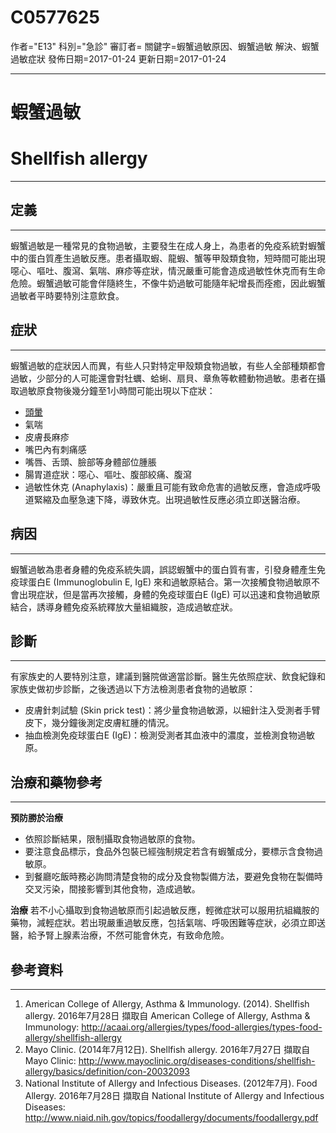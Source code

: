 # C0577625
作者="E13"
科別="急診"
審訂者=
關鍵字=蝦蟹過敏原因、蝦蟹過敏 解決、蝦蟹過敏症狀
發佈日期=2017-01-24
更新日期=2017-01-24

----------
# 蝦蟹過敏
# Shellfish allergy
----------
## 定義
----------

蝦蟹過敏是一種常見的食物過敏，主要發生在成人身上，為患者的免疫系統對蝦蟹中的蛋白質產生過敏反應。患者攝取蝦、龍蝦、蟹等甲殼類食物，短時間可能出現噁心、嘔吐、腹瀉、氣喘、麻疹等症狀，情況嚴重可能會造成過敏性休克而有生命危險。蝦蟹過敏可能會伴隨終生，不像牛奶過敏可能隨年紀增長而痊癒，因此蝦蟹過敏者平時要特別注意飲食。

## 症狀
----------

蝦蟹過敏的症狀因人而異，有些人只對特定甲殼類食物過敏，有些人全部種類都會過敏，少部分的人可能還會對牡蠣、蛤蜊、扇貝、章魚等軟體動物過敏。患者在攝取過敏原食物後幾分鐘至1小時間可能出現以下症狀：

- [頭暈](C0012833)
- 氣喘
- 皮膚長麻疹
- 嘴巴內有刺痛感
- 嘴唇、舌頭、臉部等身體部位腫脹
- 腸胃道症狀：噁心、嘔吐、腹部絞痛、腹瀉
- 過敏性休克 (Anaphylaxis)：嚴重且可能有致命危害的過敏反應，會造成呼吸道緊縮及血壓急速下降，導致休克。出現過敏性反應必須立即送醫治療。
## 病因
----------

蝦蟹過敏為患者身體的免疫系統失調，誤認蝦蟹中的蛋白質有害，引發身體產生免疫球蛋白E (Immunoglobulin E, IgE) 來和過敏原結合。第一次接觸食物過敏原不會出現症狀，但是當再次接觸，身體的免疫球蛋白E (IgE) 可以迅速和食物過敏原結合，誘導身體免疫系統釋放大量組織胺，造成過敏症狀。

## 診斷
----------

有家族史的人要特別注意，建議到醫院做適當診斷。醫生先依照症狀、飲食紀錄和家族史做初步診斷，之後透過以下方法檢測患者食物的過敏原：

- 皮膚針刺試驗 (Skin prick test)：將少量食物過敏源，以細針注入受測者手臂皮下，幾分鐘後測定皮膚紅腫的情況。
- 抽血檢測免疫球蛋白E (IgE)：檢測受測者其血液中的濃度，並檢測食物過敏原。
## 治療和藥物參考
----------

**預防勝於治療**

- 依照診斷結果，限制攝取食物過敏原的食物。
- 要注意食品標示，食品外包裝已經強制規定若含有蝦蟹成分，要標示含食物過敏原。
- 到餐廳吃飯時務必詢問清楚食物的成分及食物製備方法，要避免食物在製備時交叉污染，間接影響到其他食物，造成過敏。

**治療**
若不小心攝取到食物過敏原而引起過敏反應，輕微症狀可以服用抗組織胺的藥物，減輕症狀。若出現嚴重過敏反應，包括氣喘、呼吸困難等症狀，必須立即送醫，給予腎上腺素治療，不然可能會休克，有致命危險。

## 參考資料
----------
1. American College of Allergy, Asthma & Immunology. (2014). Shellfish allergy. 2016年7月28日 擷取自 American College of Allergy, Asthma & Immunology:
  http://acaai.org/allergies/types/food-allergies/types-food-allergy/shellfish-allergy
2. Mayo Clinic. (2014年7月12日). Shellfish allergy. 2016年7月27日 擷取自 Mayo Clinic: http://www.mayoclinic.org/diseases-conditions/shellfish-allergy/basics/definition/con-20032093
3. National Institute of Allergy and Infectious Diseases. (2012年7月). Food Allergy. 2016年7月28日 擷取自 National Institute of Allergy and Infectious Diseases: http://www.niaid.nih.gov/topics/foodallergy/documents/foodallergy.pdf

